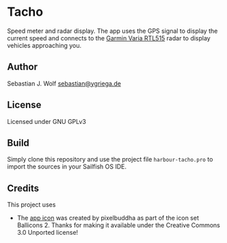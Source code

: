 # Tacho
Speed meter and radar display. The app uses the GPS signal to display the current speed and connects to the [Garmin Varia RTL515](https://buy.garmin.com/en-US/US/p/698001) radar to display vehicles approaching you.

## Author
Sebastian J. Wolf [sebastian@ygriega.de](mailto:sebastian@ygriega.de)

## License
Licensed under GNU GPLv3

## Build
Simply clone this repository and use the project file `harbour-tacho.pro` to import the sources in your Sailfish OS IDE. 

## Credits
This project uses
- The [app icon](https://commons.wikimedia.org/wiki/File:Speed_ballonicon2.svg) was created by pixelbuddha as part of the icon set Ballicons 2. Thanks for making it available under the Creative Commons 3.0 Unported license!
